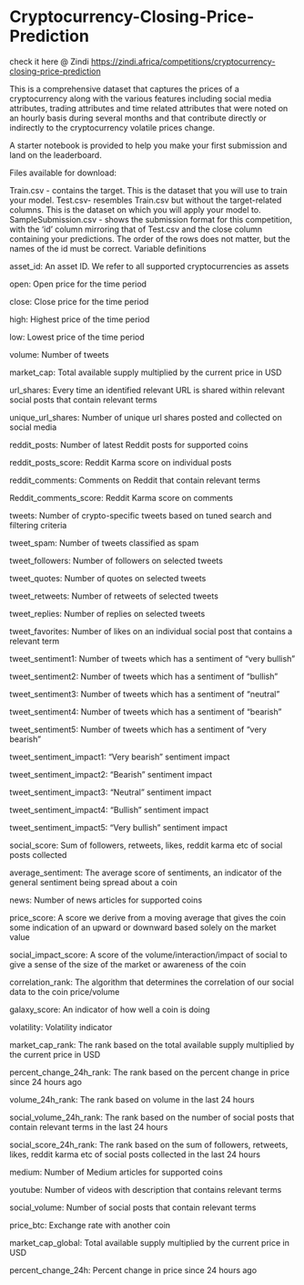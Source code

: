 # Cryptocurrency-Closing-Price-Prediction
check it here @ Zindi https://zindi.africa/competitions/cryptocurrency-closing-price-prediction

This is a comprehensive dataset that captures the prices of a cryptocurrency along with the various features including social media attributes, trading attributes and time related attributes that were noted on an hourly basis during several months and that contribute directly or indirectly to the cryptocurrency volatile prices change.

A starter notebook is provided to help you make your first submission and land on the leaderboard.

Files available for download:

Train.csv - contains the target. This is the dataset that you will use to train your model.
Test.csv- resembles Train.csv but without the target-related columns. This is the dataset on which you will apply your model to.
SampleSubmission.csv - shows the submission format for this competition, with the ‘id’ column mirroring that of Test.csv and the close column containing your predictions. The order of the rows does not matter, but the names of the id must be correct.
Variable definitions

asset_id: An asset ID. We refer to all supported cryptocurrencies as assets

open: Open price for the time period

close: Close price for the time period

high: Highest price of the time period

low: Lowest price of the time period

volume: Number of tweets

market_cap: Total available supply multiplied by the current price in USD

url_shares: Every time an identified relevant URL is shared within relevant social posts that contain relevant terms

unique_url_shares: Number of unique url shares posted and collected on social media

reddit_posts: Number of latest Reddit posts for supported coins

reddit_posts_score: Reddit Karma score on individual posts

reddit_comments: Comments on Reddit that contain relevant terms

Reddit_comments_score: Reddit Karma score on comments

tweets: Number of crypto-specific tweets based on tuned search and filtering criteria

tweet_spam: Number of tweets classified as spam

tweet_followers: Number of followers on selected tweets

tweet_quotes: Number of quotes on selected tweets

tweet_retweets: Number of retweets of selected tweets

tweet_replies: Number of replies on selected tweets

tweet_favorites: Number of likes on an individual social post that contains a relevant term

tweet_sentiment1: Number of tweets which has a sentiment of “very bullish”

tweet_sentiment2: Number of tweets which has a sentiment of “bullish”

tweet_sentiment3: Number of tweets which has a sentiment of “neutral”

tweet_sentiment4: Number of tweets which has a sentiment of “bearish”

tweet_sentiment5: Number of tweets which has a sentiment of “very bearish”

tweet_sentiment_impact1: “Very bearish” sentiment impact

tweet_sentiment_impact2: “Bearish” sentiment impact

tweet_sentiment_impact3: “Neutral” sentiment impact

tweet_sentiment_impact4: “Bullish” sentiment impact

tweet_sentiment_impact5: “Very bullish” sentiment impact

social_score: Sum of followers, retweets, likes, reddit karma etc of social posts collected

average_sentiment: The average score of sentiments, an indicator of the general sentiment being spread about a coin

news: Number of news articles for supported coins

price_score: A score we derive from a moving average that gives the coin some indication of an upward or downward based solely on the market value

social_impact_score: A score of the volume/interaction/impact of social to give a sense of the size of the market or awareness of the coin

correlation_rank: The algorithm that determines the correlation of our social data to the coin price/volume

galaxy_score: An indicator of how well a coin is doing

volatility: Volatility indicator

market_cap_rank: The rank based on the total available supply multiplied by the current price in USD

percent_change_24h_rank: The rank based on the percent change in price since 24 hours ago

volume_24h_rank: The rank based on volume in the last 24 hours

social_volume_24h_rank: The rank based on the number of social posts that contain relevant terms in the last 24 hours

social_score_24h_rank: The rank based on the sum of followers, retweets, likes, reddit karma etc of social posts collected in the last 24 hours

medium: Number of Medium articles for supported coins

youtube: Number of videos with description that contains relevant terms

social_volume: Number of social posts that contain relevant terms

price_btc: Exchange rate with another coin

market_cap_global: Total available supply multiplied by the current price in USD

percent_change_24h: Percent change in price since 24 hours ago
